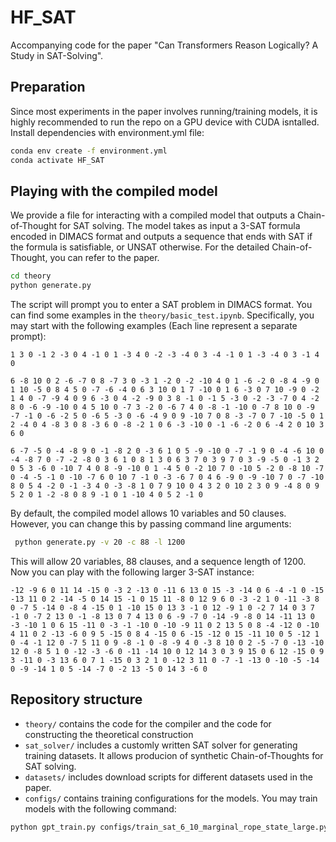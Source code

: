 # HF_SAT
Accompanying code for the paper "Can Transformers Reason Logically? A Study in SAT-Solving".

## Preparation
Since most experiments in the paper involves running/training models, it is highly recommended to run the repo on a GPU device with CUDA isntalled.
Install dependencies with environment.yml file:
```bash
conda env create -f environment.yml
conda activate HF_SAT
```

## Playing with the compiled model
We provide a file for interacting with a compiled model that outputs a Chain-of-Thought for SAT solving. The model takes as input a 3-SAT formula encoded in DIMACS format and outputs a sequence that ends with SAT if the formula is satisfiable, or UNSAT otherwise. For the detailed Chain-of-Thought, you can refer to the paper.
```bash
cd theory
python generate.py
```
The script will prompt you to enter a SAT problem in DIMACS format. You can find some examples in the `theory/basic_test.ipynb`. Specifically, you may start with the following examples (Each line represent a separate prompt):
```
1 3 0 -1 2 -3 0 4 -1 0 1 -3 4 0 -2 -3 -4 0 3 -4 -1 0 1 -3 -4 0 3 -1 4 0
```
```
6 -8 10 0 2 -6 -7 0 8 -7 3 0 -3 1 -2 0 -2 -10 4 0 1 -6 -2 0 -8 4 -9 0 1 10 -5 0 8 4 5 0 -7 -6 -4 0 6 3 10 0 1 7 -10 0 1 6 -3 0 7 10 -9 0 -2 1 4 0 -7 -9 4 0 9 6 -3 0 4 -2 -9 0 3 8 -1 0 -1 5 -3 0 -2 -3 -7 0 4 -2 8 0 -6 -9 -10 0 4 5 10 0 -7 3 -2 0 -6 7 4 0 -8 -1 -10 0 -7 8 10 0 -9 -7 -1 0 -6 -2 5 0 -6 5 -3 0 -6 -4 9 0 9 -10 7 0 8 -3 -7 0 7 -10 -5 0 1 2 -4 0 4 -8 3 0 8 -3 6 0 -8 -2 1 0 6 -3 -10 0 -1 -6 -2 0 6 -4 2 0 10 3 6 0
```
```
6 -7 -5 0 -4 -8 9 0 -1 -8 2 0 -3 6 1 0 5 -9 -10 0 -7 -1 9 0 -4 -6 10 0 -4 -8 7 0 -7 -2 -8 0 3 6 1 0 8 1 3 0 6 3 7 0 3 9 7 0 3 -9 -5 0 -1 3 2 0 5 3 -6 0 -10 7 4 0 8 -9 -10 0 1 -4 5 0 -2 10 7 0 -10 5 -2 0 -8 10 -7 0 -4 -5 -1 0 -10 -7 6 0 10 7 -1 0 -3 -6 7 0 4 6 -9 0 -9 -10 7 0 -7 -10 8 0 5 4 -2 0 -1 -3 4 0 -3 -8 1 0 7 9 10 0 4 3 2 0 10 2 3 0 9 -4 8 0 9 5 2 0 1 -2 -8 0 8 9 -1 0 1 -10 4 0 5 2 -1 0
```
By default, the compiled model allows 10 variables and 50 clauses. However, you can change this by passing command line arguments:
```bash
 python generate.py -v 20 -c 88 -l 1200
```
This will allow 20 variables, 88 clauses, and a sequence length of 1200.
Now you can play with the following larger 3-SAT instance:
```
-12 -9 6 0 11 14 -15 0 -3 2 -13 0 -11 6 13 0 15 -3 -14 0 6 -4 -1 0 -15 -13 11 0 2 -14 -5 0 14 15 -1 0 15 11 -8 0 12 9 6 0 -3 -2 1 0 -11 -3 8 0 -7 5 -14 0 -8 4 -15 0 1 -10 15 0 13 3 -1 0 12 -9 1 0 -2 7 14 0 3 7 -1 0 -7 2 13 0 -1 -8 13 0 7 4 13 0 6 -9 -7 0 -14 -9 -8 0 14 -11 13 0 -3 -10 1 0 6 15 -11 0 -3 -1 -10 0 -10 -9 11 0 2 13 5 0 8 -4 -12 0 -10 4 11 0 2 -13 -6 0 9 5 -15 0 8 4 -15 0 6 -15 -12 0 15 -11 10 0 5 -12 1 0 -4 -1 12 0 -7 5 11 0 9 -8 -1 0 -8 -9 4 0 -3 8 10 0 2 -5 -7 0 -13 -10 12 0 -8 5 1 0 -12 -3 -6 0 -11 -14 10 0 12 14 3 0 3 9 15 0 6 12 -15 0 9 3 -11 0 -3 13 6 0 7 1 -15 0 3 2 1 0 -12 3 11 0 -7 -1 -13 0 -10 -5 -14 0 -9 -14 1 0 5 -14 -7 0 -2 13 -5 0 14 3 -6 0
```

## Repository structure
- `theory/` contains the code for the compiler and the code for constructing the theoretical construction
- `sat_solver/` includes a customly written SAT solver for generating training datasets. It allows producion of synthetic Chain-of-Thoughts for SAT solving.
- `datasets/` includes download scripts for different datasets used in the paper.
- `configs/` contains training configurations for the models. You may train models with the following command:
```bash
python gpt_train.py configs/train_sat_6_10_marginal_rope_state_large.py
```




